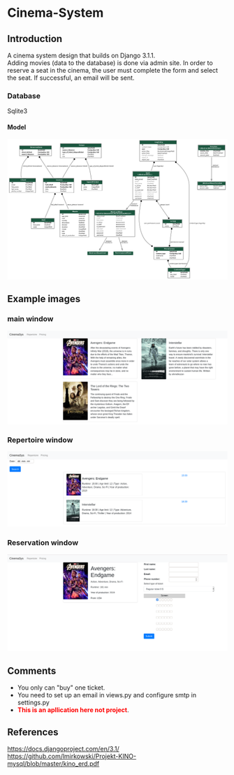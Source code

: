 # Cinema-System
## Introduction
A cinema system design that builds on Django 3.1.1.  
Adding movies (data to the database) is done via admin site.
In order to reserve a seat in the cinema, the user must complete the form and select the seat. If successful, an email will be sent.
### Database
Sqlite3
#### Model
![My app model](myapp_models.png)
## Example images
### main window
![Main window](main.png)
### Repertoire window
![Repertoire window](repertoire.png)
### Reservation window
![Reservation window](reservation.png)
## Comments
* You only can "buy" one ticket.
* You need to set up an email in views.py and configure smtp in settings.py
* <span style="color:red">**This is an apllication here not project**</span>.
## References
https://docs.djangoproject.com/en/3.1/  
https://github.com/lmirkowski/Projekt-KINO-mysql/blob/master/kino_erd.pdf
